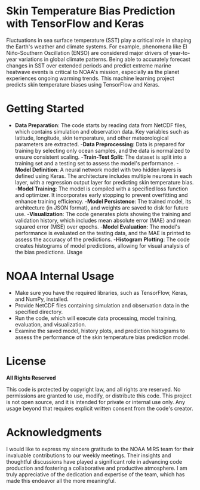 # Skin Temperature Bias Prediction with TensorFlow and Keras

Fluctuations in sea surface temperature (SST) play a critical role in shaping the Earth's weather and climate systems. For example, phenomena like El Niño-Southern Oscillation (ENSO) are considered major drivers of year-to-year variations in global climate patterns. Being able to accurately forecast changes in SST over extended periods and predict extreme marine heatwave events is critical to NOAA's mission, especially as the planet experiences ongoing warming trends. This machine learning project predicts skin temperature biases using TensorFlow and Keras. 

# Getting Started
 
- **Data Preparation**: The code starts by reading data from NetCDF files, which contains simulation and observation data. Key variables such as latitude, longitude, skin temperature, and other meteorological parameters are extracted.
-**Data Preprocessing**: Data is prepared for training by selecting only ocean samples, and the data is normalized to ensure consistent scaling.
-**Train-Test Split**: The dataset is split into a training set and a testing set to assess the model's performance.
-**Model Definition**: A neural network model with two hidden layers is defined using Keras. The architecture includes multiple neurons in each layer, with a regression output layer for predicting skin temperature bias.
-**Model Training**: The model is compiled with a specified loss function and optimizer. It incorporates early stopping to prevent overfitting and enhance training efficiency.
-**Model Persistence**: The trained model, its architecture (in JSON format), and weights are saved to disk for future use.
-**Visualization**: The code generates plots showing the training and validation history, which includes mean absolute error (MAE) and mean squared error (MSE) over epochs.
-**Model Evaluation**: The model's performance is evaluated on the testing data, and the MAE is printed to assess the accuracy of the predictions.
-**Histogram Plotting**: The code creates histograms of model predictions, allowing for visual analysis of the bias predictions.
Usage

# NOAA Internal Usage
- Make sure you have the required libraries, such as TensorFlow, Keras, and NumPy, installed.
- Provide NetCDF files containing simulation and observation data in the specified directory.
- Run the code, which will execute data processing, model training, evaluation, and visualization.
- Examine the saved model, history plots, and prediction histograms to assess the performance of the skin temperature bias prediction model.

# License
**All Rights Reserved**

This code is protected by copyright law, and all rights are reserved. No permissions are granted to use, modify, or distribute this code. This project is not open source, and it is intended for private or internal use only. Any usage beyond that requires explicit written consent from the code's creator.

# Acknowledgments
I would like to express my sincere gratitude to the NOAA MiRS team for their invaluable contributions to our weekly meetings. Their insights and thoughtful discussions have played a significant role in advancing code production and fostering a collaborative and productive atmosphere. I am truly appreciative of the dedication and expertise of the team, which has made this endeavor all the more meaningful.

